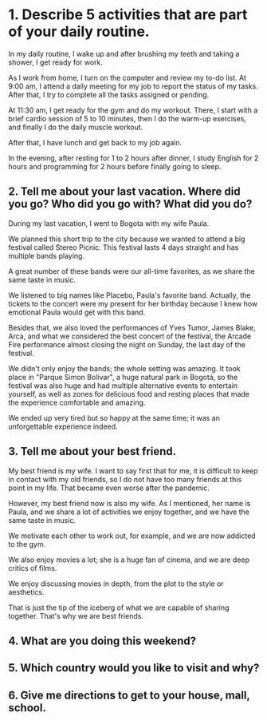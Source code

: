 # 1. Describe 5 activities that are part of your daily routine.

In my daily routine, I wake up and after brushing my teeth and taking a shower, I get ready for work. 

As I work from home, I turn on the computer and review my to-do list. At 9:00 am, I attend a daily meeting for my job to report the status of my tasks. After that, I try to complete all the tasks assigned or pending. 

At 11:30 am, I get ready for the gym and do my workout. There, I start with a brief cardio session of 5 to 10 minutes, then I do the warm-up exercises, and finally I do the daily muscle workout. 

After that, I have lunch and get back to my job again.

In the evening, after resting for 1 to 2 hours after dinner, I study English for 2 hours and programming for 2 hours before finally going to sleep.



## 2. Tell me about your last vacation. Where did you go? Who did you go with? What did you do?

During my last vacation, I went to Bogota with my wife Paula. 

We planned this short trip to the city because we wanted to attend a big festival called Stereo Picnic. This festival lasts 4 days straight and has multiple bands playing.

A great number of these bands were our all-time favorites, as we share the same taste in music. 

We listened to big names like Placebo, Paula's favorite band. Actually, the tickets to the concert were my present for her birthday because I knew how emotional Paula would get with this band. 

Besides that, we also loved the performances of Yves Tumor, James Blake, Arca, and what we considered the best concert of the festival, the Arcade Fire performance almost closing the night on Sunday, the last day of the festival. 

We didn't only enjoy the bands; the whole setting was amazing. It took place in "Parque Simon Bolivar", a huge natural park in Bogotá, so the festival was also huge and had multiple alternative events to entertain yourself, as well as zones for delicious food and resting places that made the experience comfortable and amazing. 

We ended up very tired but so happy at the same time; it was an unforgettable experience indeed.


## 3. Tell me about your best friend.

My best friend is my wife. I want to say first that for me, it is difficult to keep in contact with my old friends, so I do not have too many friends at this point in my life. That became even worse after the pandemic. 

However, my best friend now is also my wife. As I mentioned, her name is Paula, and we share a lot of activities we enjoy together, and we have the same taste in music. 

We motivate each other to work out, for example, and we are now addicted to the gym. 

We also enjoy movies a lot; she is a huge fan of cinema, and we are deep critics of films. 

We enjoy discussing movies in depth, from the plot to the style or aesthetics. 

That is just the tip of the iceberg of what we are capable of sharing together. That's why we are best friends.

## 4. What are you doing this weekend?

## 5. Which country would you like to visit and why?

## 6. Give me directions to get to your house, mall, school.
